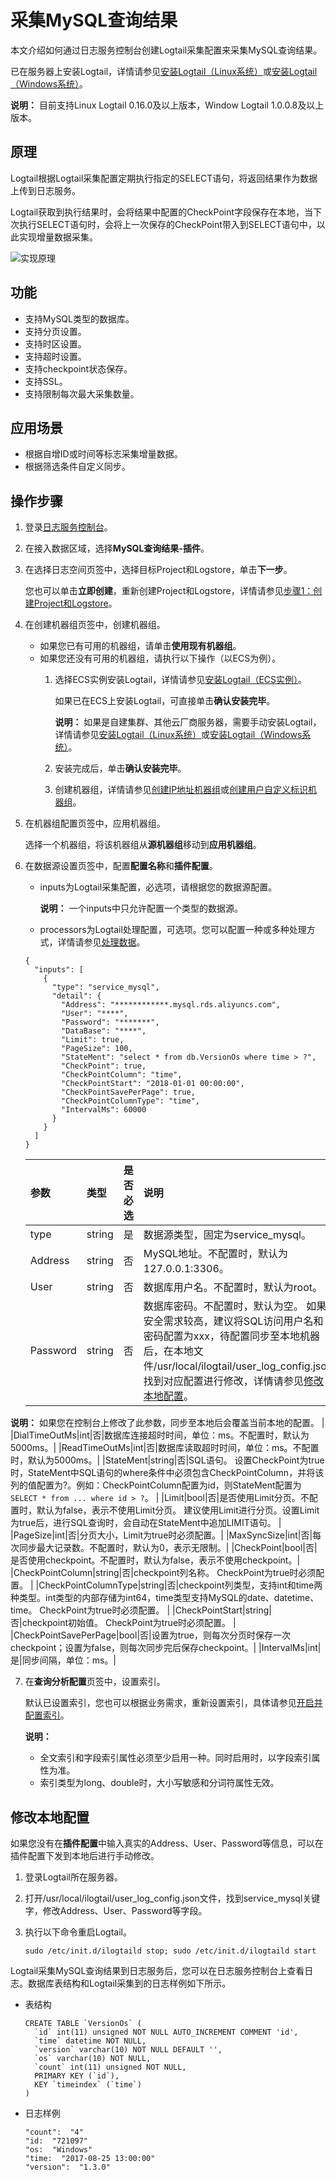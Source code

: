 # 采集MySQL查询结果

本文介绍如何通过日志服务控制台创建Logtail采集配置来采集MySQL查询结果。

已在服务器上安装Logtail，详情请参见[安装Logtail（Linux系统）](/intl.zh-CN/数据采集/Logtail采集/安装/安装Logtail（Linux系统）.md)或[安装Logtail（Windows系统）](/intl.zh-CN/数据采集/Logtail采集/安装/安装Logtail（Windows系统）.md)。

**说明：** 目前支持Linux Logtail 0.16.0及以上版本，Window Logtail 1.0.0.8及以上版本。

## 原理

Logtail根据Logtail采集配置定期执行指定的SELECT语句，将返回结果作为数据上传到日志服务。

Logtail获取到执行结果时，会将结果中配置的CheckPoint字段保存在本地，当下次执行SELECT语句时，会将上一次保存的CheckPoint带入到SELECT语句中，以此实现增量数据采集。

![实现原理](https://static-aliyun-doc.oss-cn-hangzhou.aliyuncs.com/assets/img/zh-CN/2430559951/p2930.png)

## 功能

-   支持MySQL类型的数据库。
-   支持分页设置。
-   支持时区设置。
-   支持超时设置。
-   支持checkpoint状态保存。
-   支持SSL。
-   支持限制每次最大采集数量。

## 应用场景

-   根据自增ID或时间等标志采集增量数据。
-   根据筛选条件自定义同步。

## 操作步骤

1.  登录[日志服务控制台](https://sls.console.aliyun.com)。

2.  在接入数据区域，选择**MySQL查询结果-插件**。

3.  在选择日志空间页签中，选择目标Project和Logstore，单击**下一步**。

    您也可以单击**立即创建**，重新创建Project和Logstore，详情请参见[步骤1：创建Project和Logstore](/intl.zh-CN/快速入门/快速入门.md)。

4.  在创建机器组页签中，创建机器组。

    -   如果您已有可用的机器组，请单击**使用现有机器组**。
    -   如果您还没有可用的机器组，请执行以下操作（以ECS为例）。
        1.  选择ECS实例安装Logtail，详情请参见[安装Logtail（ECS实例）](/intl.zh-CN/数据采集/Logtail采集/安装/安装Logtail（ECS实例）.md)。

            如果已在ECS上安装Logtail，可直接单击**确认安装完毕**。

            **说明：** 如果是自建集群、其他云厂商服务器，需要手动安装Logtail，详情请参见[安装Logtail（Linux系统）](/intl.zh-CN/数据采集/Logtail采集/安装/安装Logtail（Linux系统）.md#)或[安装Logtail（Windows系统）](/intl.zh-CN/数据采集/Logtail采集/安装/安装Logtail（Windows系统）.md)。

        2.  安装完成后，单击**确认安装完毕**。
        3.  创建机器组，详情请参见[创建IP地址机器组](/intl.zh-CN/数据采集/Logtail采集/机器组/创建IP地址机器组.md)或[创建用户自定义标识机器组](/intl.zh-CN/数据采集/Logtail采集/机器组/创建用户自定义标识机器组.md)。
5.  在机器组配置页签中，应用机器组。

    选择一个机器组，将该机器组从**源机器组**移动到**应用机器组**。

6.  在数据源设置页签中，配置**配置名称**和**插件配置**。

    -   inputs为Logtail采集配置，必选项，请根据您的数据源配置。

        **说明：** 一个inputs中只允许配置一个类型的数据源。

    -   processors为Logtail处理配置，可选项。您可以配置一种或多种处理方式，详情请参见[处理数据](/intl.zh-CN/数据采集/Logtail采集/使用Logtail插件采集数据/处理数据.md)。
    ```
    {
      "inputs": [
        {
          "type": "service_mysql",
          "detail": {
            "Address": "************.mysql.rds.aliyuncs.com",
            "User": "****",
            "Password": "*******",
            "DataBase": "****",
            "Limit": true,
            "PageSize": 100,
            "StateMent": "select * from db.VersionOs where time > ?",
            "CheckPoint": true,
            "CheckPointColumn": "time",
            "CheckPointStart": "2018-01-01 00:00:00",
            "CheckPointSavePerPage": true,
            "CheckPointColumnType": "time",
            "IntervalMs": 60000
          }
        }
      ]
    }
    ```

    |参数|类型|是否必选|说明|
    |:-|:-|:---|:-|
    |type|string|是|数据源类型，固定为service\_mysql。|
    |Address|string|否|MySQL地址。不配置时，默认为127.0.0.1:3306。|
    |User|string|否|数据库用户名。不配置时，默认为root。|
    |Password|string|否|数据库密码。不配置时，默认为空。 如果安全需求较高，建议将SQL访问用户名和密码配置为xxx，待配置同步至本地机器后，在本地文件/usr/local/ilogtail/user\_log\_config.json找到对应配置进行修改，详情请参见[修改本地配置](#section_62v_7yx_0sh)。

**说明：** 如果您在控制台上修改了此参数，同步至本地后会覆盖当前本地的配置。 |
    |DialTimeOutMs|int|否|数据库连接超时时间，单位：ms。不配置时，默认为5000ms。|
    |ReadTimeOutMs|int|否|数据库读取超时时间，单位：ms。不配置时，默认为5000ms。|
    |StateMent|string|否|SQL语句。 设置CheckPoint为true时，StateMent中SQL语句的where条件中必须包含CheckPointColumn，并将该列的值配置为?。例如：CheckPointColumn配置为id，则StateMent配置为`SELECT * from ... where id > ?`。 |
    |Limit|bool|否|是否使用Limit分页。不配置时，默认为false，表示不使用Limit分页。 建议使用Limit进行分页。设置Limit为true后，进行SQL查询时，会自动在StateMent中追加LIMIT语句。 |
    |PageSize|int|否|分页大小，Limit为true时必须配置。|
    |MaxSyncSize|int|否|每次同步最大记录数。不配置时，默认为0，表示无限制。|
    |CheckPoint|bool|否|是否使用checkpoint。不配置时，默认为false，表示不使用checkpoint。|
    |CheckPointColumn|string|否|checkpoint列名称。 CheckPoint为true时必须配置。 |
    |CheckPointColumnType|string|否|checkpoint列类型，支持int和time两种类型。int类型的内部存储为int64，time类型支持MySQL的date、datetime、time。 CheckPoint为true时必须配置。 |
    |CheckPointStart|string|否|checkpoint初始值。 CheckPoint为true时必须配置。 |
    |CheckPointSavePerPage|bool|否|设置为true，则每次分页时保存一次checkpoint；设置为false，则每次同步完后保存checkpoint。|
    |IntervalMs|int|是|同步间隔，单位：ms。|

7.  在**查询分析配置**页签中，设置索引。

    默认已设置索引，您也可以根据业务需求，重新设置索引，具体请参见[开启并配置索引](/intl.zh-CN/查询与分析/开启并配置索引.md)。

    **说明：**

    -   全文索引和字段索引属性必须至少启用一种。同时启用时，以字段索引属性为准。
    -   索引类型为long、double时，大小写敏感和分词符属性无效。

## 修改本地配置

如果您没有在**插件配置**中输入真实的Address、User、Password等信息，可以在插件配置下发到本地后进行手动修改。

1.  登录Logtail所在服务器。

2.  打开/usr/local/ilogtail/user\_log\_config.json文件，找到service\_mysql关键字，修改Address、User、Password等字段。

3.  执行以下命令重启Logtail。

    ```
    sudo /etc/init.d/ilogtaild stop; sudo /etc/init.d/ilogtaild start
    ```


Logtail采集MySQL查询结果到日志服务后，您可以在日志服务控制台上查看日志。数据库表结构和Logtail采集到的日志样例如下所示。

-   表结构

    ```
    CREATE TABLE `VersionOs` (
      `id` int(11) unsigned NOT NULL AUTO_INCREMENT COMMENT 'id',
      `time` datetime NOT NULL,
      `version` varchar(10) NOT NULL DEFAULT '',
      `os` varchar(10) NOT NULL,
      `count` int(11) unsigned NOT NULL,
      PRIMARY KEY (`id`),
      KEY `timeindex` (`time`)
    )
    ```

-   日志样例

    ```
    "count":  "4"  
    "id:  "721097"  
    "os:  "Windows"  
    "time:  "2017-08-25 13:00:00"  
    "version":  "1.3.0"
    ```


